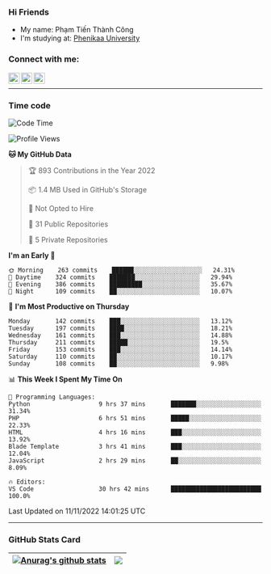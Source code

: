 ### Hi Friends

- My name: Phạm Tiến Thành Công
- I'm studying at: [Phenikaa University]


### Connect with me:
[<img align="left" alt="PhamTienThanhCong | Facebook" width="22px" src="https://upload.wikimedia.org/wikipedia/commons/thumb/1/16/Facebook-icon-1.png/640px-Facebook-icon-1.png" />][facebook]
[<img align="left" alt="PhamTienThanhCong | Zalo" width="22px" src="https://www.anphatpc.com.vn/template/anphat_2020v2/images/icon-zalo.jpg" />][zalo]
[<img align="left" alt="PhamTienThanhCong | LinkedIn" width="22px" src="https://cdn3.iconfinder.com/data/icons/inficons/512/linkedin.png" />][linkedin]

<br />

---

### Time code

<!--START_SECTION:waka-->
![Code Time](http://img.shields.io/badge/Code%20Time-701%20hrs%2057%20mins-blue)

![Profile Views](http://img.shields.io/badge/Profile%20Views-31-blue)

**🐱 My GitHub Data** 

> 🏆 893 Contributions in the Year 2022
 > 
> 📦 1.4 MB Used in GitHub's Storage 
 > 
> 🚫 Not Opted to Hire
 > 
> 📜 31 Public Repositories 
 > 
> 🔑 5 Private Repositories  
 > 
**I'm an Early 🐤** 

```text
🌞 Morning    263 commits    ██████░░░░░░░░░░░░░░░░░░░   24.31% 
🌆 Daytime    324 commits    ███████░░░░░░░░░░░░░░░░░░   29.94% 
🌃 Evening    386 commits    █████████░░░░░░░░░░░░░░░░   35.67% 
🌙 Night      109 commits    ██░░░░░░░░░░░░░░░░░░░░░░░   10.07%

```
📅 **I'm Most Productive on Thursday** 

```text
Monday       142 commits    ███░░░░░░░░░░░░░░░░░░░░░░   13.12% 
Tuesday      197 commits    ████░░░░░░░░░░░░░░░░░░░░░   18.21% 
Wednesday    161 commits    ███░░░░░░░░░░░░░░░░░░░░░░   14.88% 
Thursday     211 commits    █████░░░░░░░░░░░░░░░░░░░░   19.5% 
Friday       153 commits    ███░░░░░░░░░░░░░░░░░░░░░░   14.14% 
Saturday     110 commits    ██░░░░░░░░░░░░░░░░░░░░░░░   10.17% 
Sunday       108 commits    ██░░░░░░░░░░░░░░░░░░░░░░░   9.98%

```


📊 **This Week I Spent My Time On** 

```text
💬 Programming Languages: 
Python                   9 hrs 37 mins       ███████░░░░░░░░░░░░░░░░░░   31.34% 
PHP                      6 hrs 51 mins       █████░░░░░░░░░░░░░░░░░░░░   22.33% 
HTML                     4 hrs 16 mins       ███░░░░░░░░░░░░░░░░░░░░░░   13.92% 
Blade Template           3 hrs 41 mins       ███░░░░░░░░░░░░░░░░░░░░░░   12.04% 
JavaScript               2 hrs 29 mins       ██░░░░░░░░░░░░░░░░░░░░░░░   8.09%

🔥 Editors: 
VS Code                  30 hrs 42 mins      █████████████████████████   100.0%

```


 Last Updated on 11/11/2022 14:01:25 UTC
<!--END_SECTION:waka-->

---

### GitHub Stats Card

| <a href="https://github.com/phamtienthanhcong"><img align="center" src="https://github-readme-stats.vercel.app/api?username=PhamTienThanhCong&show_icons=true&include_all_commits=true&theme=buefy&hide_border=true&theme=ocean_dark" alt="Anurag's github stats" /></a> | <a href="https://github.com/phamtienthanhcong"><img align="center" src="https://github-readme-stats.vercel.app/api/top-langs/?username=PhamTienThanhCong&layout=compact&theme=buefy&hide_border=true&theme=ocean_dark" /></a> |
| ------------- | ------------- |

[Phenikaa University]: https://phenikaa-uni.edu.vn/vi
[facebook]: https://www.facebook.com/phamtienthanhcong
[linkedin]: https://linkedin.com/in/phamtienthanhcong
[zalo]: https://zalo.me/0396396332
[tiktok]: https://www.tiktok.com/@phamtienthanhcong
[web]: https://github.com/PhamTienThanhCong/web_dev
[min project]: https://github.com/PhamTienThanhCong/Project-Of-Web
[c and cpp]: https://github.com/PhamTienThanhCong/Code_C_and_Cpro
[python]: https://github.com/PhamTienThanhCong/Python_beginer
